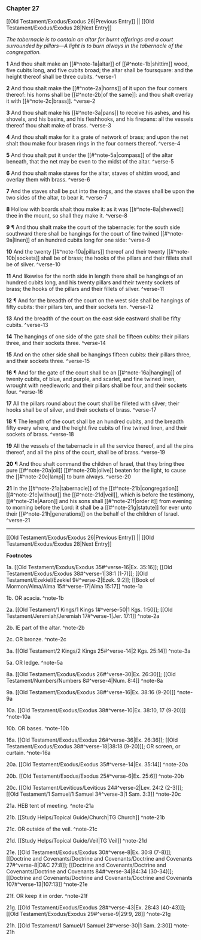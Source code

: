 ### Chapter 27

[[Old Testament/Exodus/Exodus 26|Previous Entry]]  ||  [[Old Testament/Exodus/Exodus 28|Next Entry]]

*The tabernacle is to contain an altar for burnt offerings and a court surrounded by pillars—A light is to burn always in the tabernacle of the congregation.*

**1**  And thou shalt make an [[#^note-1a|altar]] of [[#^note-1b|shittim]] wood, five cubits long, and five cubits broad; the altar shall be foursquare: and the height thereof shall be three cubits. ^verse-1

**2**  And thou shalt make the [[#^note-2a|horns]] of it upon the four corners thereof: his horns shall be [[#^note-2b|of the same]]: and thou shalt overlay it with [[#^note-2c|brass]]. ^verse-2

**3**  And thou shalt make his [[#^note-3a|pans]] to receive his ashes, and his shovels, and his basins, and his fleshhooks, and his firepans: all the vessels thereof thou shalt make of brass. ^verse-3

**4**  And thou shalt make for it a grate of network of brass; and upon the net shalt thou make four brasen rings in the four corners thereof. ^verse-4

**5**  And thou shalt put it under the [[#^note-5a|compass]] of the altar beneath, that the net may be even to the midst of the altar. ^verse-5

**6**  And thou shalt make staves for the altar, staves of shittim wood, and overlay them with brass. ^verse-6

**7**  And the staves shall be put into the rings, and the staves shall be upon the two sides of the altar, to bear it. ^verse-7

**8**  Hollow with boards shalt thou make it: as it was [[#^note-8a|shewed]] thee in the mount, so shall they make it. ^verse-8

**9**  ¶ And thou shalt make the court of the tabernacle: for the south side southward there shall be hangings for the court of fine twined [[#^note-9a|linen]] of an hundred cubits long for one side: ^verse-9

**10**  And the twenty [[#^note-10a|pillars]] thereof and their twenty [[#^note-10b|sockets]] shall be of brass; the hooks of the pillars and their fillets shall be of silver. ^verse-10

**11**  And likewise for the north side in length there shall be hangings of an hundred cubits long, and his twenty pillars and their twenty sockets of brass; the hooks of the pillars and their fillets of silver. ^verse-11

**12**  ¶ And for the breadth of the court on the west side shall be hangings of fifty cubits: their pillars ten, and their sockets ten. ^verse-12

**13**  And the breadth of the court on the east side eastward shall be fifty cubits. ^verse-13

**14**  The hangings of one side of the gate shall be fifteen cubits: their pillars three, and their sockets three. ^verse-14

**15**  And on the other side shall be hangings fifteen cubits: their pillars three, and their sockets three. ^verse-15

**16**  ¶ And for the gate of the court shall be an [[#^note-16a|hanging]] of twenty cubits, of blue, and purple, and scarlet, and fine twined linen, wrought with needlework: and their pillars shall be four, and their sockets four. ^verse-16

**17**  All the pillars round about the court shall be filleted with silver; their hooks shall be of silver, and their sockets of brass. ^verse-17

**18**  ¶ The length of the court shall be an hundred cubits, and the breadth fifty every where, and the height five cubits of fine twined linen, and their sockets of brass. ^verse-18

**19**  All the vessels of the tabernacle in all the service thereof, and all the pins thereof, and all the pins of the court, shall be of brass. ^verse-19

**20**  ¶ And thou shalt command the children of Israel, that they bring thee pure [[#^note-20a|oil]] [[#^note-20b|olive]] beaten for the light, to cause the [[#^note-20c|lamp]] to burn always. ^verse-20

**21**  In the [[#^note-21a|tabernacle]] of the [[#^note-21b|congregation]] [[#^note-21c|without]] the [[#^note-21d|veil]], which is before the testimony, [[#^note-21e|Aaron]] and his sons shall [[#^note-21f|order it]] from evening to morning before the Lord: it shall be a [[#^note-21g|statute]] for ever unto their [[#^note-21h|generations]] on the behalf of the children of Israel. ^verse-21


---
[[Old Testament/Exodus/Exodus 26|Previous Entry]]  ||  [[Old Testament/Exodus/Exodus 28|Next Entry]]


**Footnotes**


1a. [[Old Testament/Exodus/Exodus 35#^verse-16|Ex. 35:16]]; [[Old Testament/Exodus/Exodus 38#^verse-1|38:1 (1-7)]]; [[Old Testament/Ezekiel/Ezekiel 9#^verse-2|Ezek. 9:2]]; [[Book of Mormon/Alma/Alma 15#^verse-17|Alma 15:17]] ^note-1a

1b. OR acacia. ^note-1b

2a. [[Old Testament/1 Kings/1 Kings 1#^verse-50|1 Kgs. 1:50]]; [[Old Testament/Jeremiah/Jeremiah 17#^verse-1|Jer. 17:1]] ^note-2a

2b. IE part of the altar. ^note-2b

2c. OR bronze. ^note-2c

3a. [[Old Testament/2 Kings/2 Kings 25#^verse-14|2 Kgs. 25:14]] ^note-3a

5a. OR ledge. ^note-5a

8a. [[Old Testament/Exodus/Exodus 26#^verse-30|Ex. 26:30]]; [[Old Testament/Numbers/Numbers 8#^verse-4|Num. 8:4]] ^note-8a

9a. [[Old Testament/Exodus/Exodus 38#^verse-16|Ex. 38:16 (9-20)]] ^note-9a

10a. [[Old Testament/Exodus/Exodus 38#^verse-10|Ex. 38:10, 17 (9-20)]] ^note-10a

10b. OR bases. ^note-10b

16a. [[Old Testament/Exodus/Exodus 26#^verse-36|Ex. 26:36]]; [[Old Testament/Exodus/Exodus 38#^verse-18|38:18 (9-20)]]; OR screen, or curtain.  ^note-16a

20a. [[Old Testament/Exodus/Exodus 35#^verse-14|Ex. 35:14]] ^note-20a

20b. [[Old Testament/Exodus/Exodus 25#^verse-6|Ex. 25:6]] ^note-20b

20c. [[Old Testament/Leviticus/Leviticus 24#^verse-2|Lev. 24:2 (2-3)]]; [[Old Testament/1 Samuel/1 Samuel 3#^verse-3|1 Sam. 3:3]] ^note-20c

21a. HEB tent of meeting. ^note-21a

21b. [[Study Helps/Topical Guide/Church|TG Church]] ^note-21b

21c. OR outside of the veil. ^note-21c

21d. [[Study Helps/Topical Guide/Veil|TG Veil]] ^note-21d

21e. [[Old Testament/Exodus/Exodus 30#^verse-8|Ex. 30:8 (7-8)]]; [[Doctrine and Covenants/Doctrine and Covenants/Doctrine and Covenants 27#^verse-8|D&C 27:8]]; [[Doctrine and Covenants/Doctrine and Covenants/Doctrine and Covenants 84#^verse-34|84:34 (30-34)]]; [[Doctrine and Covenants/Doctrine and Covenants/Doctrine and Covenants 107#^verse-13|107:13]] ^note-21e

21f. OR keep it in order. ^note-21f

21g. [[Old Testament/Exodus/Exodus 28#^verse-43|Ex. 28:43 (40-43)]]; [[Old Testament/Exodus/Exodus 29#^verse-9|29:9, 28]] ^note-21g

21h. [[Old Testament/1 Samuel/1 Samuel 2#^verse-30|1 Sam. 2:30]] ^note-21h
